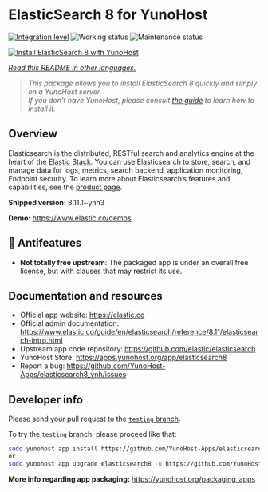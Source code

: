 <!--
N.B.: This README was automatically generated by <https://github.com/YunoHost/apps/tree/master/tools/readme_generator>
It shall NOT be edited by hand.
-->

# ElasticSearch 8 for YunoHost

[![Integration level](https://dash.yunohost.org/integration/elasticsearch8.svg)](https://ci-apps.yunohost.org/ci/apps/elasticsearch8/) ![Working status](https://ci-apps.yunohost.org/ci/badges/elasticsearch8.status.svg) ![Maintenance status](https://ci-apps.yunohost.org/ci/badges/elasticsearch8.maintain.svg)

[![Install ElasticSearch 8 with YunoHost](https://install-app.yunohost.org/install-with-yunohost.svg)](https://install-app.yunohost.org/?app=elasticsearch8)

*[Read this README in other languages.](./ALL_README.md)*

> *This package allows you to install ElasticSearch 8 quickly and simply on a YunoHost server.*  
> *If you don't have YunoHost, please consult [the guide](https://yunohost.org/install) to learn how to install it.*

## Overview

Elasticsearch is the distributed, RESTful search and analytics engine at the heart of the [Elastic Stack](https://www.elastic.co/products). You can use Elasticsearch to store, search, and manage data for logs, metrics, search backend, application monitoring, Endpoint security.
To learn more about Elasticsearch’s features and capabilities, see the [product page](https://www.elastic.co/products/elasticsearch).


**Shipped version:** 8.11.1~ynh3

**Demo:** <https://www.elastic.co/demos>
## :red_circle: Antifeatures

- **Not totally free upstream**: The packaged app is under an overall free license, but with clauses that may restrict its use.

## Documentation and resources

- Official app website: <https://elastic.co>
- Official admin documentation: <https://www.elastic.co/guide/en/elasticsearch/reference/8.11/elasticsearch-intro.html>
- Upstream app code repository: <https://github.com/elastic/elasticsearch>
- YunoHost Store: <https://apps.yunohost.org/app/elasticsearch8>
- Report a bug: <https://github.com/YunoHost-Apps/elasticsearch8_ynh/issues>

## Developer info

Please send your pull request to the [`testing` branch](https://github.com/YunoHost-Apps/elasticsearch8_ynh/tree/testing).

To try the `testing` branch, please proceed like that:

```bash
sudo yunohost app install https://github.com/YunoHost-Apps/elasticsearch8_ynh/tree/testing --debug
or
sudo yunohost app upgrade elasticsearch8 -u https://github.com/YunoHost-Apps/elasticsearch8_ynh/tree/testing --debug
```

**More info regarding app packaging:** <https://yunohost.org/packaging_apps>
